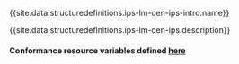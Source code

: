 {{site.data.structuredefinitions.ips-lm-cen-ips-intro.name}}

{{site.data.structuredefinitions.ips-lm-cen-ips.description}}

#### Conformance resource variables defined [here](http://wiki.hl7.org/index.php?title=IG_Publisher_Documentation#Jekyll)
